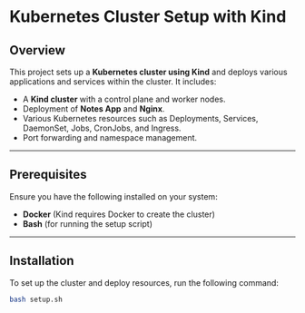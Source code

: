 # Kubernetes Cluster Setup with Kind

## Overview
This project sets up a **Kubernetes cluster using Kind** and deploys various applications and services within the cluster. It includes:
- A **Kind cluster** with a control plane and worker nodes.
- Deployment of **Notes App** and **Nginx**.
- Various Kubernetes resources such as Deployments, Services, DaemonSet, Jobs, CronJobs, and Ingress.
- Port forwarding and namespace management.

---

## Prerequisites
Ensure you have the following installed on your system:
- **Docker** (Kind requires Docker to create the cluster)
- **Bash** (for running the setup script)

---

## Installation
To set up the cluster and deploy resources, run the following command:

```bash
bash setup.sh

